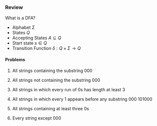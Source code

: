 ### Review
What is a DFA?
- Alphabet $\Sigma$
- States $Q$
- Accepting States $A\subseteq Q$
- Start state $s\in Q$
- Transition Function $\delta:Q\times\Sigma \rightarrow Q$


#### Problems
1. All strings containing the substring 000

2. All strings not containing the substring 000

3. All strings in which every run of 0s has length at least 3

4. All strings in which every 1 appears before any substring 000
101000

5. All strings containing at least three 0s

6. Every string except 000
